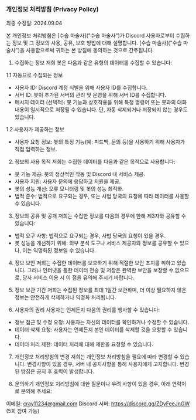 ### 개인정보 처리방침 (Privacy Policy)
최종 수정일: 2024.09.04

본 개인정보 처리방침은 [수습 마술사]("수습 마술사")가 Discord 사용자로부터 수집하는 정보 및 그 정보의 사용, 공유, 보호 방법에 대해 설명합니다. [수습 마술사]("수습 마술사")을 사용함으로써 귀하는 본 방침에 동의하는 것으로 간주됩니다.

1. 수집하는 정보
   저희 봇은 다음과 같은 유형의 데이터를 수집할 수 있습니다:

1.1 자동으로 수집되는 정보
- 사용자 ID: Discord 계정 식별을 위해 사용자 ID를 수집합니다.
- 서버 ID: 봇이 추가된 서버의 관리 및 운영을 위해 서버 ID를 수집합니다.
- 메시지 데이터 (선택적): 봇 기능과 상호작용을 위해 특정 명령어 또는 봇과의 대화 내용이 일시적으로 저장될 수 있습니다. 단, 자동 삭제되거나 저장되지 않는 경우도 있습니다.

1.2 사용자가 제공하는 정보
- 사용자 요청 정보: 봇의 특정 기능(예: 피드백, 문의 등)을 사용하기 위해 사용자가 직접 입력하는 정보.

2. 정보의 사용 목적
   저희는 수집한 데이터를 다음과 같은 목적으로 사용합니다:

- 봇 기능 제공: 봇의 정상적인 작동 및 Discord 내 서비스 제공.
- 사용자 지원: 사용자 문의에 응답하고 지원을 제공.
- 봇의 성능 개선: 오류 모니터링 및 봇의 성능 최적화.
- 법적 준수: 법적으로 요구되는 경우, 또는 사법 당국의 요청에 따라 데이터를 사용할 수 있습니다.

3. 정보의 공유 및 공개
   저희는 수집한 정보를 다음의 경우에 한해 제3자와 공유할 수 있습니다:

- 법적 요구 사항: 법적으로 요구되는 경우, 사법 당국의 요청이 있을 경우.
- 봇 성능을 개선하기 위해: 외부 분석 도구나 서비스 제공자와 정보를 공유할 수 있으나, 이는 익명화된 정보일 수 있습니다.

4. 정보 보안
   저희는 수집한 데이터를 보호하기 위해 적절한 보안 조치를 취하고 있습니다. 그러나 인터넷을 통한 데이터 전송 및 저장은 완벽한 보안을 보장할 수 없으므로, 당사 서비스 이용 시 이 점을 유의해 주시기 바랍니다.

5. 정보 보관 기간
   저희는 수집된 정보를 최대 1일간 보관하며, 더 이상 필요하지 않은 정보는 안전하게 삭제하거나 익명화 처리됩니다.

6. 사용자의 권리
   사용자는 언제든지 다음의 권리를 행사할 수 있습니다:

- 정보 접근 및 수정 요청: 사용자는 자신의 데이터를 확인하거나 수정할 수 있습니다.
- 데이터 삭제 요청: 사용자는 언제든지 본인 데이터를 삭제할 것을 요청할 수 있습니다.
- 데이터 처리 제한: 데이터 처리에 대해 제한을 요청할 수 있습니다.

7. 개인정보 처리방침의 변경
   저희는 개인정보 처리방침을 필요에 따라 변경할 수 있습니다. 변경사항이 있을 경우, 서버 내 공지사항을 통해 사용자에게 고지합니다. 변경된 방침은 공지 후 효력이 발생합니다.

8. 문의하기
   개인정보 처리방침에 대한 질문이나 우려 사항이 있을 경우, 아래 연락처로 문의해 주세요:

이메일: cray11234@gmail.com
Discord 서버: https://discord.gg/ZDyFeeJnGW (5회 참여 가능)